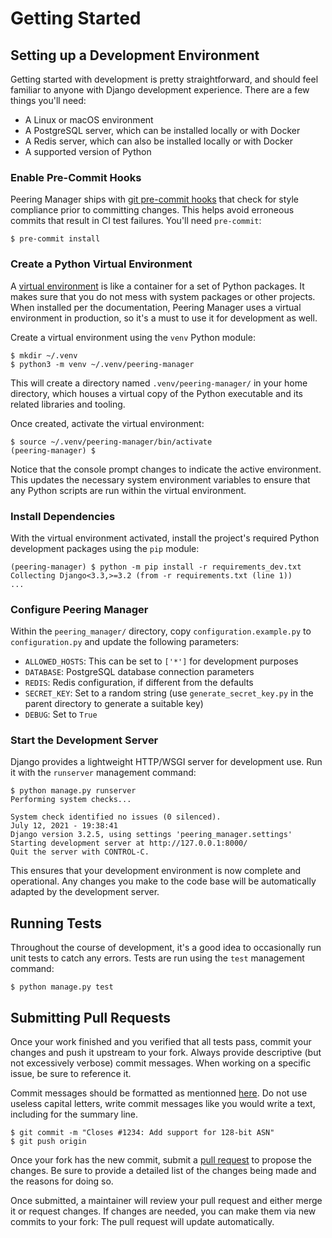 # Getting Started

## Setting up a Development Environment

Getting started with development is pretty straightforward, and should feel
familiar to anyone with Django development experience. There are a few things
you'll need:

* A Linux or macOS environment
* A PostgreSQL server, which can be installed locally or with Docker
* A Redis server, which can also be installed locally or with Docker
* A supported version of Python

### Enable Pre-Commit Hooks

Peering Manager ships with [git pre-commit hooks](https://githooks.com/) that
check for style compliance prior to committing changes. This helps avoid
erroneous commits that result in CI test failures. You'll need `pre-commit`:

```no-highlight
$ pre-commit install
```

### Create a Python Virtual Environment

A [virtual environment](https://docs.python.org/3/tutorial/venv.html) is like
a container for a set of Python packages. It makes sure that you do not mess
with system packages or other projects. When installed per the documentation,
Peering Manager uses a virtual environment in production, so it's a must to
use it for development as well.

Create a virtual environment using the `venv` Python module:

```no-highlight
$ mkdir ~/.venv
$ python3 -m venv ~/.venv/peering-manager
```

This will create a directory named `.venv/peering-manager/` in your home
directory, which houses a virtual copy of the Python executable and its
related libraries and tooling.

Once created, activate the virtual environment:

```no-highlight
$ source ~/.venv/peering-manager/bin/activate
(peering-manager) $ 
```

Notice that the console prompt changes to indicate the active environment.
This updates the necessary system environment variables to ensure that any
Python scripts are run within the virtual environment.

### Install Dependencies

With the virtual environment activated, install the project's required Python
development packages using the `pip` module:

```no-highlight
(peering-manager) $ python -m pip install -r requirements_dev.txt
Collecting Django<3.3,>=3.2 (from -r requirements.txt (line 1))
...
```

### Configure Peering Manager

Within the `peering_manager/` directory, copy `configuration.example.py` to
`configuration.py` and update the following parameters:

* `ALLOWED_HOSTS`: This can be set to `['*']` for development purposes
* `DATABASE`: PostgreSQL database connection parameters
* `REDIS`: Redis configuration, if different from the defaults
* `SECRET_KEY`: Set to a random string (use `generate_secret_key.py` in the
  parent directory to generate a suitable key)
* `DEBUG`: Set to `True`

### Start the Development Server

Django provides a lightweight HTTP/WSGI server for development use. Run it
with the `runserver` management command:

```no-highlight
$ python manage.py runserver
Performing system checks...

System check identified no issues (0 silenced).
July 12, 2021 - 19:38:41
Django version 3.2.5, using settings 'peering_manager.settings'
Starting development server at http://127.0.0.1:8000/
Quit the server with CONTROL-C.
```

This ensures that your development environment is now complete and
operational. Any changes you make to the code base will be automatically
adapted by the development server.

## Running Tests

Throughout the course of development, it's a good idea to occasionally run
unit tests to catch any errors. Tests are run using the `test` management
command:

```no-highlight
$ python manage.py test
```

## Submitting Pull Requests

Once your work finished and you verified that all tests pass, commit your
changes and push it upstream to your fork. Always provide descriptive
(but not excessively verbose) commit messages. When working on a specific
issue, be sure to reference it.

Commit messages should be formatted as mentionned
[here](https://chris.beams.io/posts/git-commit/). Do not use useless capital
letters, write commit messages like you would write a text, including for the
summary line.

```no-highlight
$ git commit -m "Closes #1234: Add support for 128-bit ASN"
$ git push origin
```

Once your fork has the new commit, submit a
[pull request](https://github.com/peering-manager/peering-manager/compare) to
propose the changes. Be sure to provide a detailed list of the changes being
made and the reasons for doing so.

Once submitted, a maintainer will review your pull request and either merge
it or request changes. If changes are needed, you can make them via new
commits to your fork: The pull request will update automatically.